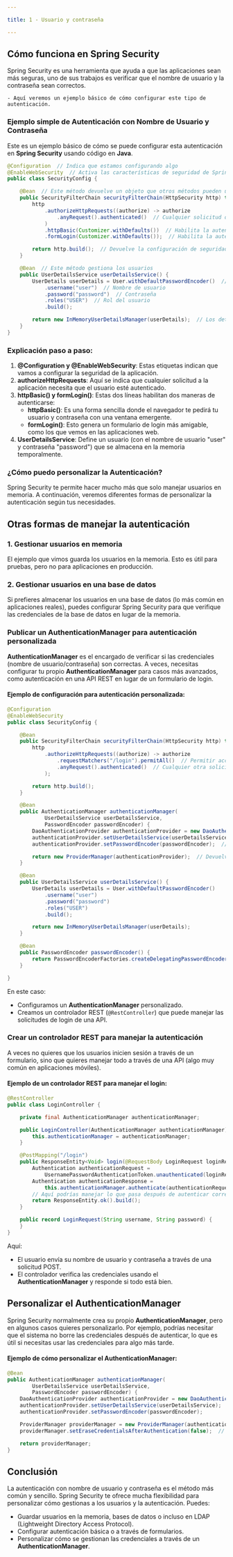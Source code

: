 ```yaml
---

title: 1 - Usuario y contraseña 

---
```


## Cómo funciona en Spring Security

Spring Security es una herramienta que ayuda a que las aplicaciones sean más seguras, uno de sus trabajos es verificar que el nombre de usuario y la contraseña sean correctos. 

    - Aquí veremos un ejemplo básico de cómo configurar este tipo de autenticación.

<Card>
    

### Ejemplo simple de Autenticación con Nombre de Usuario y Contraseña

Este es un ejemplo básico de cómo se puede configurar esta autenticación en **Spring Security** usando código en **Java**.

```java
@Configuration  // Indica que estamos configurando algo
@EnableWebSecurity  // Activa las características de seguridad de Spring Security
public class SecurityConfig {

    @Bean  // Este método devuelve un objeto que otros métodos pueden usar
    public SecurityFilterChain securityFilterChain(HttpSecurity http) throws Exception {
        http
            .authorizeHttpRequests((authorize) -> authorize
                .anyRequest().authenticated()  // Cualquier solicitud debe estar autenticada (verificar nombre de usuario/contraseña)
            )
            .httpBasic(Customizer.withDefaults())  // Habilita la autenticación HTTP básica
            .formLogin(Customizer.withDefaults());  // Habilita la autenticación a través de un formulario (usuario/contraseña)

        return http.build();  // Devuelve la configuración de seguridad
    }

    @Bean  // Este método gestiona los usuarios
    public UserDetailsService userDetailsService() {
        UserDetails userDetails = User.withDefaultPasswordEncoder()  // Crea un usuario con contraseña codificada
            .username("user")  // Nombre de usuario
            .password("password")  // Contraseña
            .roles("USER")  // Rol del usuario
            .build();

        return new InMemoryUserDetailsManager(userDetails);  // Los detalles del usuario se guardan en la memoria (solo mientras la app está en ejecución)
    }
}
```

### Explicación paso a paso:
1. **@Configuration y @EnableWebSecurity**: Estas etiquetas indican que vamos a configurar la seguridad de la aplicación.
2. **authorizeHttpRequests**: Aquí se indica que cualquier solicitud a la aplicación necesita que el usuario esté autenticado.
3. **httpBasic() y formLogin()**: Estas dos líneas habilitan dos maneras de autenticarse:
   - **httpBasic()**: Es una forma sencilla donde el navegador te pedirá tu usuario y contraseña con una ventana emergente.
   - **formLogin()**: Esto genera un formulario de login más amigable, como los que vemos en las aplicaciones web.
4. **UserDetailsService**: Define un usuario (con el nombre de usuario "user" y contraseña "password") que se almacena en la memoria temporalmente.

</Card>

<Card>
    

### ¿Cómo puedo personalizar la Autenticación?

Spring Security te permite hacer mucho más que solo manejar usuarios en memoria. A continuación, veremos diferentes formas de personalizar la autenticación según tus necesidades.


## Otras formas de manejar la autenticación

<Card color='blue'>

### 1. **Gestionar usuarios en memoria**
El ejemplo que vimos guarda los usuarios en la memoria. Esto es útil para pruebas, pero no para aplicaciones en producción.

</Card>

<Card color='blue'>

### 2. **Gestionar usuarios en una base de datos**
Si prefieres almacenar los usuarios en una base de datos (lo más común en aplicaciones reales), puedes configurar Spring Security para que verifique las credenciales de la base de datos en lugar de la memoria.
    
</Card>

<Card color='red'>
    

### Publicar un AuthenticationManager para autenticación personalizada

**AuthenticationManager** es el encargado de verificar si las credenciales (nombre de usuario/contraseña) son correctas. A veces, necesitas configurar tu propio **AuthenticationManager** para casos más avanzados, como autenticación en una API REST en lugar de un formulario de login.

#### Ejemplo de configuración para autenticación personalizada:

```java
@Configuration
@EnableWebSecurity
public class SecurityConfig {

    @Bean
    public SecurityFilterChain securityFilterChain(HttpSecurity http) throws Exception {
        http
            .authorizeHttpRequests((authorize) -> authorize
                .requestMatchers("/login").permitAll()  // Permitir acceso sin autenticación a la página de login
                .anyRequest().authenticated()  // Cualquier otra solicitud debe estar autenticada
            );

        return http.build();
    }

    @Bean
    public AuthenticationManager authenticationManager(
            UserDetailsService userDetailsService,
            PasswordEncoder passwordEncoder) {
        DaoAuthenticationProvider authenticationProvider = new DaoAuthenticationProvider();  // Proveedor que maneja la autenticación
        authenticationProvider.setUserDetailsService(userDetailsService);  // Usar el servicio de detalles del usuario que definimos
        authenticationProvider.setPasswordEncoder(passwordEncoder);  // Codificador de contraseñas

        return new ProviderManager(authenticationProvider);  // Devuelve un AuthenticationManager personalizado
    }

    @Bean
    public UserDetailsService userDetailsService() {
        UserDetails userDetails = User.withDefaultPasswordEncoder()
            .username("user")
            .password("password")
            .roles("USER")
            .build();

        return new InMemoryUserDetailsManager(userDetails);
    }

    @Bean
    public PasswordEncoder passwordEncoder() {
        return PasswordEncoderFactories.createDelegatingPasswordEncoder();  // Codifica las contraseñas de manera segura
    }

}
```

En este caso:
- Configuramos un **AuthenticationManager** personalizado.
- Creamos un controlador REST (`@RestController`) que puede manejar las solicitudes de login de una API.


</Card>

<Card color='red'>

### Crear un controlador REST para manejar la autenticación

A veces no quieres que los usuarios inicien sesión a través de un formulario, sino que quieres manejar todo a través de una API (algo muy común en aplicaciones móviles).

#### Ejemplo de un controlador REST para manejar el login:

```java
@RestController
public class LoginController {

    private final AuthenticationManager authenticationManager;

    public LoginController(AuthenticationManager authenticationManager) {
        this.authenticationManager = authenticationManager;
    }

    @PostMapping("/login")
    public ResponseEntity<Void> login(@RequestBody LoginRequest loginRequest) {
        Authentication authenticationRequest =
            UsernamePasswordAuthenticationToken.unauthenticated(loginRequest.username(), loginRequest.password());
        Authentication authenticationResponse =
            this.authenticationManager.authenticate(authenticationRequest);
        // Aquí podrías manejar lo que pasa después de autenticar correctamente
        return ResponseEntity.ok().build();
    }

    public record LoginRequest(String username, String password) {
    }
}
```

Aquí:
- El usuario envía su nombre de usuario y contraseña a través de una solicitud POST.
- El controlador verifica las credenciales usando el **AuthenticationManager** y responde si todo está bien.

</Card>

<Card color='orange'>


## Personalizar el AuthenticationManager

Spring Security normalmente crea su propio **AuthenticationManager**, pero en algunos casos quieres personalizarlo. Por ejemplo, podrías necesitar que el sistema no borre las credenciales después de autenticar, lo que es útil si necesitas usar las credenciales para algo más tarde.

#### Ejemplo de cómo personalizar el AuthenticationManager:

```java
@Bean
public AuthenticationManager authenticationManager(
        UserDetailsService userDetailsService,
        PasswordEncoder passwordEncoder) {
    DaoAuthenticationProvider authenticationProvider = new DaoAuthenticationProvider();
    authenticationProvider.setUserDetailsService(userDetailsService);
    authenticationProvider.setPasswordEncoder(passwordEncoder);

    ProviderManager providerManager = new ProviderManager(authenticationProvider);
    providerManager.setEraseCredentialsAfterAuthentication(false);  // Desactiva el borrado de credenciales

    return providerManager;
}
```

</Card>

</Card>


## Conclusión

La autenticación con nombre de usuario y contraseña es el método más común y sencillo. Spring Security te ofrece mucha flexibilidad para personalizar cómo gestionas a los usuarios y la autenticación. Puedes:
- Guardar usuarios en la memoria, bases de datos o incluso en LDAP (Lightweight Directory Access Protocol).
- Configurar autenticación básica o a través de formularios.
- Personalizar cómo se gestionan las credenciales a través de un **AuthenticationManager**.
